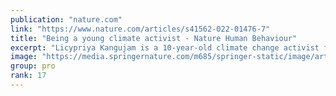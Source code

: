 ```yaml
---
publication: "nature.com"
link: "https://www.nature.com/articles/s41562-022-01476-7"
title: "Being a young climate activist - Nature Human Behaviour"
excerpt: "Licypriya Kangujam is a 10-year-old climate change activist from India. She also founded the Child Movement to raise the voices of the children of the world in the fight against climate change. In con"
image: "https://media.springernature.com/m685/springer-static/image/art%3A10.1038%2Fs41562-022-01476-7/MediaObjects/41562_2022_1476_Figa_HTML.png"
group: pro
rank: 17
---
```

